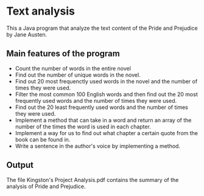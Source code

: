 # Text analysis
This a Java program that analyze the text content of the Pride and Prejudice by Jane Austen.

## Main features of the program
* Count the number of words in the entire novel 
* Find out the number of unique words in the novel.
* Find out 20 most frequenctly used words in the novel and the number of times they were used.
* Filter the most common 100 English words and then find out the 20 most frequently used words and the number of times they were used.
* Find out the 20 least frequently used words and the number of times they were used.
* Implement a method that can take in a word and return an array of the number of the times the word is used in each chapter.
* Implement a way for us to find out what chapter a certain quote from the book can be found in.
* Write a sentence in the author's voice by implementing a method.

## Output
The file Kingston's Project Analysis.pdf contains the summary of the analysis of Pride and Prejudice.